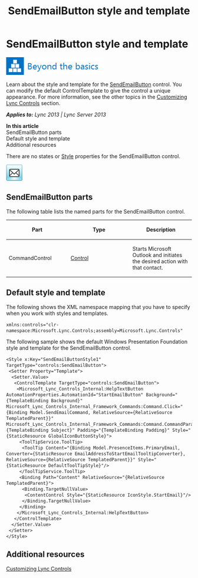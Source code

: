 ﻿---
title: SendEmailButton style and template
TOCTitle: SendEmailButton style and template
ms:assetid: 7b5f2fe6-435e-458b-a4d3-46cc0a4ae26f
ms:mtpsurl: https://msdn.microsoft.com/en-us/library/JJ933090(v=office.15)
ms:contentKeyID: 50877221
ms.date: 07/24/2014
mtps_version: v=office.15
---

# SendEmailButton style and template

![Beyond the basics topic](images/JJ945548.mod_icon_beyondbasics_long(Office.15).png "Beyond the basics topic")

Learn about the style and template for the [SendEmailButton](sendemailbutton-class-microsoft-lync-controls_1.md) control. You can modify the default ControlTemplate to give the control a unique appearance. For more information, see the other topics in the [Customizing Lync Controls](customizing-lync-controls.md) section.


_**Applies to:** Lync 2013 | Lync Server 2013_

**In this article**  
SendEmailButton parts  
Default style and template  
Additional resources  

There are no states or [Style](http://msdn.microsoft.com/en-us/library/system.windows.style\(vs.95\).aspx) properties for the SendEmailButton control.

![SendEmailButton Control](images/JJ945543.SendEmailButtonControl(Office.15).png "SendEmailButton Control")

## SendEmailButton parts

The following table lists the named parts for the SendEmailButton control.

<table>
<colgroup>
<col style="width: 33%" />
<col style="width: 33%" />
<col style="width: 33%" />
</colgroup>
<thead>
<tr class="header">
<th><p>Part</p></th>
<th><p>Type</p></th>
<th><p>Description</p></th>
</tr>
</thead>
<tbody>
<tr class="odd">
<td><p>CommandControl</p></td>
<td><p><a href="http://msdn.microsoft.com/en-us/library/system.windows.controls.control.aspx">Control</a></p></td>
<td><p>Starts Microsoft Outlook and initiates the desired action with that contact.</p></td>
</tr>
</tbody>
</table>


## Default style and template

The following shows the XML namespace mapping that you have to specify when you work with styles and templates.

    xmlns:controls="clr-namespace:Microsoft.Lync.Controls;assembly=Microsoft.Lync.Controls"

The following sample shows the default Windows Presentation Foundation style and template for the SendEmailButton control.

    <Style x:Key="SendEmailButtonStyle1" TargetType="controls:SendEmailButton">
     <Setter Property="Template">
      <Setter.Value>
       <ControlTemplate TargetType="controls:SendEmailButton">
        <Microsoft_Lync_Controls_Internal:HelpTextButton AutomationProperties.AutomationId="StartEmailButton" Background="{TemplateBinding Background}" Microsoft_Lync_Controls_Internal_Framework_Commands:Command.Click="{Binding Model.SendEmailCommand, RelativeSource={RelativeSource TemplatedParent}}" Microsoft_Lync_Controls_Internal_Framework_Commands:Command.CommandParameter="{TemplateBinding Subject}" Padding="{TemplateBinding Padding}" Style="{StaticResource GlobalIconButtonStyle}">
         <ToolTipService.ToolTip>
          <ToolTip Content="{Binding Model.PresenceItems.PrimaryEmail, Converter={StaticResource EmailAddressToStartEmailTooltipConverter}, RelativeSource={RelativeSource TemplatedParent}}" Style="{StaticResource DefaultToolTipStyle}"/>
         </ToolTipService.ToolTip>
         <Binding Path="Content" RelativeSource="{RelativeSource TemplatedParent}">
          <Binding.TargetNullValue>
           <ContentControl Style="{StaticResource IconStyle.StartEmail}"/>
          </Binding.TargetNullValue>
         </Binding>
        </Microsoft_Lync_Controls_Internal:HelpTextButton>
       </ControlTemplate>
      </Setter.Value>
     </Setter>
    </Style>

## Additional resources

[Customizing Lync Controls](customizing-lync-controls.md)

